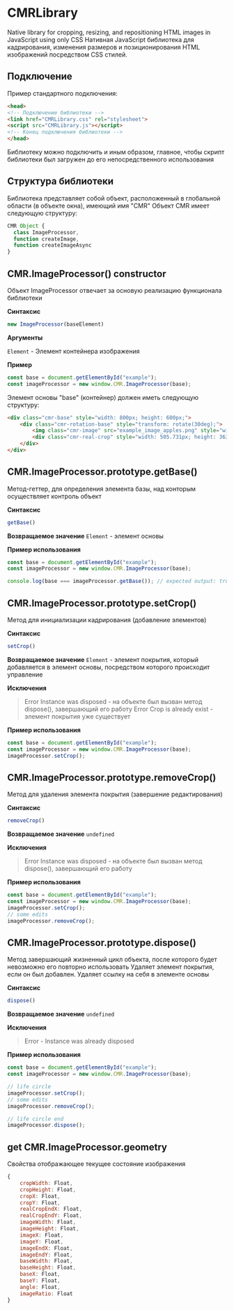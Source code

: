 # CMRLibrary
Native library for cropping, resizing, and repositioning HTML images in JavaScript using only CSS
Нативная JavaScript библиотека для кадрирования, изменения размеров и позиционирования HTML изображений посредством CSS стилей.

## Подключение
Пример стандартного подключения:
```html
<head>
<!-- Подключение библиотеки -->
<link href="CMRLibrary.css" rel="stylesheet">
<script src="CMRLibrary.js"></script>
<!-- Конец подключения библиотеки -->
</head>
```
Библиотеку можно подключить и иным образом, главное, чтобы скрипт библиотеки был загружен до его непосредственного использования

## Структура библиотеки
Библиотека представляет собой объект, расположенный в глобальной области (в объекте окна), имеющий имя "CMR"
Объект CMR имеет следующую структуру:
```js
CMR Object {
  class ImageProcessor,
  function createImage,
  function createImageAsync
}
```

## CMR.ImageProcessor() constructor
Объект ImageProcessor отвечает за основую реализацию функционала библиотеки

**Синтаксис**
```js
new ImageProcessor(baseElement)
```

**Аргументы**

`Element` - Элемент контейнера изображения

**Пример**
```js
const base = document.getElementById("example");
const imageProcessor = new window.CMR.ImageProcessor(base);
```
Элемент основы "base" (контейнер) должен иметь следующую структуру:
```html
<div class="cmr-base" style="width: 800px; height: 600px;">
    <div class="cmr-rotation-base" style="transform: rotate(30deg);">
        <img class="cmr-image" src="example_image_apples.png" style="width: 600px; height: 450px; left: 110px; top: 70px;">
        <div class="cmr-real-crop" style="width: 505.731px; height: 363.512px; top: 120.488px; left: 156.269px;"></div>
    </div>
</div>
```

## CMR.ImageProcessor.prototype.getBase()
Метод-геттер, для определения элемента базы, над конторым осуществляет контроль объект

**Синтаксис**
```js
getBase()
```

**Возвращаемое значение**
`Element` - элемент основы

**Пример использования**
```js
const base = document.getElementById("example");
const imageProcessor = new window.CMR.ImageProcessor(base);

console.log(base === imageProcessor.getBase()); // expected output: true
```

## CMR.ImageProcessor.prototype.setCrop()
Метод для инициализации кадрирования (добавление элементов)

**Синтаксис**
```js
setCrop()
```

**Возвращаемое значение**
`Element` - элемент покрытия, который добавляется в элемент основы, посредством которого происходит управление

**Исключения**
> Error Instance was disposed - на объекте был вызван метод dispose(), завершающий его работу
> Error Crop is already exist - элемент покрытия уже существует

**Пример использования**
```js
const base = document.getElementById("example");
const imageProcessor = new window.CMR.ImageProcessor(base);
imageProcessor.setCrop();
```

## CMR.ImageProcessor.prototype.removeCrop()
Метод для удаления элемента покрытия (завершение редактирования)

**Синтаксис**
```js
removeCrop()
```

**Возвращаемое значение**
`undefined`

**Исключения**
> Error Instance was disposed - на объекте был вызван метод dispose(), завершающий его работу

**Пример использования**
```js
const base = document.getElementById("example");
const imageProcessor = new window.CMR.ImageProcessor(base);
imageProcessor.setCrop();
// some edits
imageProcessor.removeCrop();
```

## CMR.ImageProcessor.prototype.dispose()
Метод завершающий жизненный цикл объекта, после которого будет невозможно его повторно использовать
Удаляет элемент покрытия, если он был добавлен. Удаляет ссылку на себя в элементе основы

**Синтаксис**
```js
dispose()
```

**Возвращаемое значение**
`undefined`

**Исключения**
> Error - Instance was already disposed

**Пример использования**
```js
const base = document.getElementById("example");
const imageProcessor = new window.CMR.ImageProcessor(base);

// life circle
imageProcessor.setCrop();
// some edits
imageProcessor.removeCrop();

// life circle end
imageProcessor.dispose();
```

## get CMR.ImageProcessor.geometry
Свойства отображающее текущее состояние изображения
```js
{
    cropWidth: Float,
    cropHeight: Float,
    cropX: Float,
    cropY: Float,
    realCropEndX: Float,
    realCropEndY: Float,
    imageWidth: Float,
    imageHeight: Float,
    imageX: Float,
    imageY: Float,
    imageEndX: Float,
    imageEndY: Float,
    baseWidth: Float,
    baseHeight: Float,
    baseX: Float,
    baseY: Float,
    angle: Float,
    imageRatio: Float
}
```
